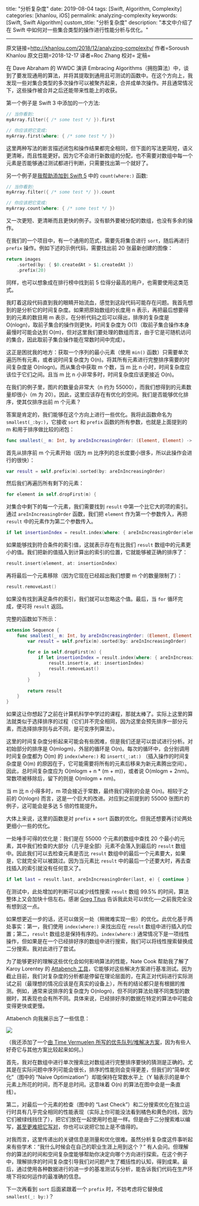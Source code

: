 title: "分析复杂度"
date: 2019-08-04
tags: [Swift, Algorithm, Complexity]
categories: [khanlou, iOS]
permalink: analyzing-complexity
keywords: [Swift, Swift Algorithm]
custom_title: "分析复杂度"
description: "本文中介绍了在 Swift 中如何对一些集合类型的操作进行性能分析与优化。"

---

原文链接=http://khanlou.com/2018/12/analyzing-complexity/
作者=Soroush Khanlou
原文日期=2018-12-17
译者=Roc Zhang
校对=
定稿=

<!--此处开始正文-->

在 Dave Abraham 的 WWDC 演讲 Embracing Algorithms（拥抱算法）中，谈到了要发现通用的算法，并将其提取到通用且可测试的函数中。在这个方向上，我发现一些对集合类型的多次操作可以被聚齐起来，合并成单次操作。并且通常情况下，这些操作被合并之后还能带来性能上的收获。

<!--more-->

第一个例子是 Swift 3 中添加的一个方法:

```swift
// 当你看到:
myArray.filter({ /* some test */ }).first

// 你应该把它变成:
myArray.first(where: { /* some test */ })
```

这里两种写法的断言描述闭包和操作结果都完全相同，但下面的写法更简短，语义更清晰，而且性能更好。因为它不会进行新数组的分配，也不需要对数组中每一个元素是否能够通过测试都进行判断，只需要找出第一个就好了。

另一个例子是[我帮助添加到 Swift 5](https://github.com/apple/swift-evolution/blob/master/proposals/0220-count-where.md) 中的 `count(where:)` 函数:

```swift
// 当你看到:
myArray.filter({ /* some test */ }).count

// 你应该把它变成:
myArray.count(where: { /* some test */ })
```

又一次更短、更清晰而且更快的例子。没有额外要被分配的数组，也没有多余的操作。

在我们的一个项目中，有一个通用的范式，需要先将集合进行 `sort`，随后再进行 `prefix` 操作。例如下述的示例代码，需要找出前 20 张最新创建的图像：

```swift
return images
    .sorted(by: { $0.createdAt > $1.createdAt })
    .prefix(20)
```

同样，也可以想象成在排行榜中找到前 5 位得分最高的用户，也需要使用这类范式。

我盯着这段代码直到我的眼睛开始流血，感觉到这段代码可能存在问题。我首先想到的是分析它的时间复杂度。如果把原始数组的长度用 n 表示，再把最后想要得到的元素的数目用 m 表示，在分析代码之后可以得出，排序的复杂度是 O(nlogn)，取前子集合的操作则更快，时间复杂度为 O(1)（取前子集合操作本身最慢时可能会达到 O(m)，但对这里我们要处理的数组而言，由于它是可随机访问的集合，因此取前子集合操作能在常数时间中完成）。

这正是困扰我的地方：获取一个序列的最小元素（使用 `min()` 函数）只需要单次遍历所有元素，或者说时间复杂度为 O(n)。将其所有元素进行完整排序需要的时间复杂度是 O(nlogn)。而从集合中获取 m 个数，当 m 比 n 小时，时间复杂度应该位于它们之间。且当 m 比 n 小非常多时，时间复杂度应该更接近 O(n)。

在我们的例子里，图片的数量会非常大（n 约为 55000），而我们想得到的元素数量却很小（m 为 20）。因此，这里应该存在有优化的空间。我们是否能够优化排序，使其仅排序出前 m 个元素？

答案是肯定的，我们能够在这个方向上进行一些优化。我将此函数命名为 `smallest(_:by:)`，它接收 `sort` 和 `prefix` 函数的所有参数，也就是上面提到的 m 和用于排序做比较的闭包：

```swift
func smallest(_ m: Int, by areInIncreasingOrder: (Element, Element) -> Bool) -> [Element] {
```

首先从排序前 m 个元素开始（因为 m 比序列的总长度要小很多，所以此操作会进行的很快）：

```swift
var result = self.prefix(m).sorted(by: areInIncreasingOrder)
```

然后我们再遍历所有剩下的元素：

```swift
for element in self.dropFirst(m) {
```

对集合中剩下的每一个元素，我们需要找到 `result` 中第一个比它大的项的索引。通过 `areInIncreasingOrder` 函数，我们把 `element` 作为第一个参数传入，再把 `result` 中的元素作为第二个参数传入。

```swift
if let insertionIndex = result.index(where: { areInIncreasingOrder(element, $0) }) { // 译者注：此方法在 Swift 4.2 后已更名为 `firstIndex(where:)`
```

如果能够找到符合条件的索引值，这就表示存在有比我们 `result` 数组中的元素更小的值。我们把新的值插入到计算出的索引的位置，它就能够被正确的排序了：

```swift
result.insert(element, at: insertionIndex)
```

再将最后一个元素移除（因为它现在已经超出我们想要 m 个的数量限制了）：

```swift
result.removeLast()
```

如果没有找到满足条件的索引，我们就可以忽略这个值。最后，当 `for` 循环完成，便可将 `result` 返回。

完整的函数如下所示：

```swift
extension Sequence {
    func smallest(_ m: Int, by areInIncreasingOrder: (Element, Element) -> Bool) -> [Element] {
        var result = self.prefix(m).sorted(by: areInIncreasingOrder)
        	
        for e in self.dropFirst(n) {
            if let insertionIndex = result.index(where: { areInIncreasingOrder(e, $0) }) {
                result.insert(e, at: insertionIndex)
                result.removeLast()
            }
        }
        
        return result
    }
}
```

如果这让你想起了之前在计算机科学中学过的课程，那就太棒了。实际上这里的算法就类似于选择排序的过程（它们并不完全相同，因为这里会预先排序一部分元素，而选择排序则与此不同，是可变序列算法）。

这里的时间复杂度分析起来可能会有些困难，但是我们还是可以尝试进行分析。对初始部分的排序是 O(mlogm)，外层的循环是 O(n)。每次的循环中，会分别调用时间复杂度都为 O(m) 的 `index(where:)` 和 `insert(_:at:)` （插入操作的时间复杂度是 O(m) 的原因在于，它可能需要将所有的元素后移来为新元素腾出空间）。因此，总时间复杂度应为 O(mlogm + n * (m + m))，或者说 O(mlogm + 2nm)。常数项被移除后，留下的则是 O(mlogm + nm)。

当 m 比 n 小得多时，m 项会接近于常数，最终我们得到的会是 O(n)。相较于之前的 O(nlogn) 而言，这是一个巨大的改进。对应到之前提到的 55000 张图片的例子，这可能会是多达 5 倍的性能提升。

大体上来说，这里的函数是对 `prefix` + `sort` 函数的优化。但我还想要再讨论两处更细小一些的优化。

一处唾手可得的优化是：我们是在 55000 个元素的数组中查找 20 个最小的元素，其中我们检查的大部分（几乎是全部）元素不会落入到最后的 `result` 数组中。因此我们可以去检查元素是否比 `result` 数组中的最后一个元素要大，如果是，它就完全可以被跳过。因为当元素比 `result` 中的最后一个还要大时，再去查找插入的索引就没有任何意义了。

```swift
if let last = result.last, areInIncreasingOrder(last, e) { continue }
```

在测试中，此处增加的判断可以减少线性搜索 `result` 数组 99.5% 的时间，算法整体上又会加快十倍左右。感谢 [Greg Titus](https://twitter.com/gregtitus) 告诉我此处可以优化──之前我完全没有想到这一点。

如果想更近一步的话，还可以做另一处（稍微难实现一些）的优化。此优化基于两处事实：第一，我们使用 `index(where:)` 来找出应在 `result` 数组中进行插入的位置；第二，`result` 数组总是保持有序的。`index(where:)` 通常情况下是一项线性操作，但如果是在一个已经排好序的数组中进行搜索，我们可以将线性搜索替换成二分搜索。我对此进行了尝试。

为了能够更好的理解这些优化会如何影响算法的性能，Nate Cook 帮助我了解了 Karoy Lorentey 的 [Attabench 工具](https://github.com/attaswift/Attabench)，它能够对这些解决方案进行基准测试。因为截止目前，我们对复杂度的分析都是停留在理论层面的，在真正对代码进行实际测试之前（最理想的情况应该是在真实的设备上），所有的结论都只是有根据的推测。例如，通常来说排序的复杂度为 O(nlogn)，但不同的算法处理不同类型的数据时，其表现也会有所不同。具体来说，已经排好序的数据在特定的算法中可能会变得更快或更慢。

Attabench 向我展示出了一些信息：

![](http://khanlou.com/images/SmallestNProfile.png)

（我还添加了一个[由 Time Vermuelen 所写的优先队列/堆解决方案](https://gist.github.com/timvermeulen/2174f84ade2d1f97c4d994b7a3156454)，因为有些人好奇它与其他方案比较起来如何。）

首先，我对在数组中进行单次搜索比对数组进行完整排序要快的猜测是正确的。尤其是在实际问题中序列可能会很长，排序的性能则会变得更差，但我们的“简单优化”（图中的 “Naive Optimization”）却能保持在常数水平上（Y 轴表示的是单个元素上所花的时间，而不是总时间。这意味着 O(n) 的算法在图中会是一条直线）。

第二，对最后一个元素的检查（图中的 “Last Check”）和二分搜索优化在独立运行时具有几乎完全相同的性能表现（实际上你可能没法看到橘色和黄色的线，因为它们被绿线挡住了），把它们放在一起使用时也是一样。但是由于二分搜索难以编写，[甚至更难把它写对](https://ai.googleblog.com/2006/06/extra-extra-read-all-about-it-nearly.html)，你也可以说把它加上是不值得的。

对我而言，这里传递出的关键信息是测量和优化很难。虽然分析复杂度这件事听起来有些学术：“我什么时候会在自己的职业生涯上用到这个？” 有人会问。但理解你的算法的时间和空间复杂度能够帮助你决定向哪个方向进行探索。在这个例子中，理解排序的时间复杂度引导我们对问题产生了概括性的认知，得到成果。最后，通过使用各种数据进行的进一步的基准测试与分析，能告诉我们代码在生产环境下将如何运作的最准确的信息。

下一次再看到 `sort` 后面紧跟着一个 `prefix` 时，不妨考虑将它替换成 `smallest(_: by:)`？ 
